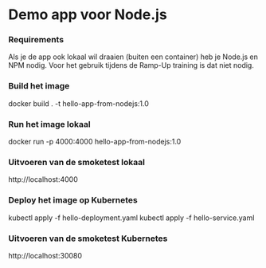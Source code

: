 # Demo app voor Node.js

### Requirements
Als je de app ook lokaal wil draaien (buiten een container) heb je Node.js en NPM nodig. Voor het gebruik tijdens de Ramp-Up training is dat niet nodig. 

### Build het image
docker build . -t hello-app-from-nodejs:1.0

### Run het image lokaal
docker run -p 4000:4000 hello-app-from-nodejs:1.0

### Uitvoeren van de smoketest lokaal
http://localhost:4000

### Deploy het image op Kubernetes
kubectl apply -f hello-deployment.yaml
kubectl apply -f hello-service.yaml

### Uitvoeren van de smoketest Kubernetes
http://localhost:30080